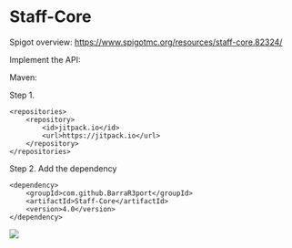 # Staff-Core
Spigot overview: https://www.spigotmc.org/resources/staff-core.82324/


Implement the API:

Maven:

Step 1.

	<repositories>
		<repository>
		    <id>jitpack.io</id>
		    <url>https://jitpack.io</url>
		</repository>
	</repositories>
  
Step 2. Add the dependency

	<dependency>
	    <groupId>com.github.BarraR3port</groupId>
	    <artifactId>Staff-Core</artifactId>
	    <version>4.0</version>
	</dependency>
[![](https://jitpack.io/v/BarraR3port/Staff-Core.svg)](https://jitpack.io/#BarraR3port/Staff-Core)
